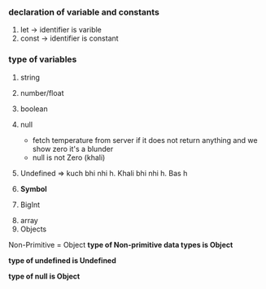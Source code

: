 ### declaration of variable and constants
1. let -> identifier is varible
2. const -> identifier is constant

### type of variables 
<!-- Primitive Data Type -->
1. string
2. number/float
3. boolean
4. null
    - fetch temperature from server if it does not return anything and we show zero it's a blunder
    - null is not Zero (khali)

5. Undefined => kuch bhi nhi h. Khali bhi nhi h. Bas h
6. **Symbol**
7. BigInt

<!-- Non-Primitive Datatype -->
8. array 
9. Objects

<!-- Confusion in JS -->
Non-Primitive = Object
**type of Non-primitive data types is Object**

**type of undefined is Undefined**

**type of null is Object**